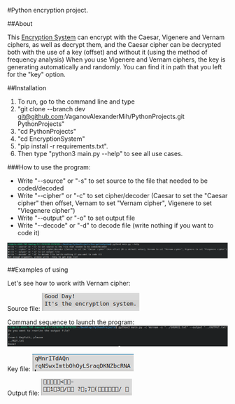 #Python encryption project.


##About

This [Encryption System](https://github.com/VaganovAlexanderMih/EncryptionSystem) can encrypt with the Caesar, Vigenere and Vernam ciphers,
as well as decrypt them, and the Caesar cipher can be decrypted both with the use of a key (offset)
and without it (using the method of frequency analysis)
When you use Vigenere and Vernam ciphers, the key is generating automatically
and randomly. You can find it in path that you left for the "key" option.


##Installation

1. To run, go to the command line and type 
2. "git clone --branch dev git@github.com:VaganovAlexanderMih/PythonProjects.git PythonProjects"
3. "cd PythonProjects"
4. "cd EncryptionSystem"
5. "pip install -r requirements.txt".
6. Then type "python3 main.py --help" to see all use cases.


###How to use the program:

- Write "--source" or "-s" to set source to the file that needed to be coded/decoded
- Write "--cipher" or "-c" to set cipher/decoder (Caesar to set the "Caesar cipher" then offset, Vernam to set "Vernam cipher", Vigenere to set "Viegenere cipher")
- Write "--output" or "-o" to set output file
- Write "--decode" or "-d" to decode file (write nothing if you want to code it)

![Printing help](src/images/printing_help.png)


##Examples of using

Let's see how to work with Vernam cipher:

Source file:
![Source](src/images/source.png)

Command sequence to launch the program:
![Vernam cipher command](src/images/vernam_cipher_command.png)

Key file:
![Key](src/images/key.png)

Output file:
![Output](src/images/output.png)
